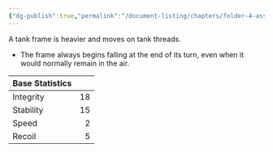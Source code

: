 ```yaml
---
{"dg-publish":true,"permalink":"/document-listing/chapters/folder-4-assembly/chassis-folder/tank/"}
---
```


A tank frame is heavier and moves on tank threads.
- The frame always begins falling at the end of its turn, even when it would normally remain in the air.

| Base Statistics |     |
| --------------- | --: |
| Integrity       |  18 |
| Stability       |  15 |
| Speed           |   2 |
| Recoil          |   5 |
